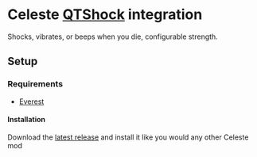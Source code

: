 # Celeste [QTShock](https://qtshock.com) integration

Shocks, vibrates, or beeps when you die, configurable strength.

## Setup

### Requirements

* [Everest](https://everestapi.github.io/)

#### Installation

Download the [latest release](https://github.com/Pandaptable/QTShock-integrations/releases/download/Celeste/QTShock.zip) and install it like you would any other Celeste mod

